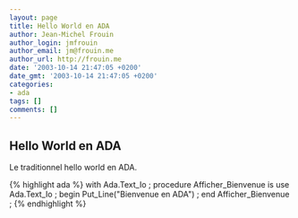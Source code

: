 ```yaml
---
layout: page
title: Hello World en ADA
author: Jean-Michel Frouin
author_login: jmfrouin
author_email: jm@frouin.me
author_url: http://frouin.me
date: '2003-10-14 21:47:05 +0200'
date_gmt: '2003-10-14 21:47:05 +0200'
categories:
- ada
tags: []
comments: []
---
```

<h2>Hello World en ADA</h2>
<p>Le traditionnel hello world en ADA.</p>
<!--more-->
{% highlight ada %}
with Ada.Text_Io ;
procedure Afficher_Bienvenue is
  use Ada.Text_Io ;
begin
  Put_Line("Bienvenue en ADA") ;
end Afficher_Bienvenue ;
{% endhighlight %}
